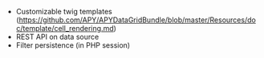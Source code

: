 
- Customizable twig templates (https://github.com/APY/APYDataGridBundle/blob/master/Resources/doc/template/cell_rendering.md)
- REST API on data source
- Filter persistence (in PHP session)